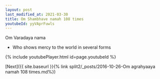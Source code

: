 ```yaml
---
layout: post
last_modified_at: 2021-03-30
title: Om Shambhave namah 108 times
youtubeId: yyVAprFuwls
---
```

 
 
Om Varadaya nama 
 
 -  Who shows mercy to the world in several forms 
 
  
 
  
 
 
 
 
 
 


{% include youtubePlayer.html id=page.youtubeId %}
 
[Next]({{ site.baseurl }}{% link  split2/_posts/2016-10-26-Om agrahyaaya namah 108 times.md%})
 
